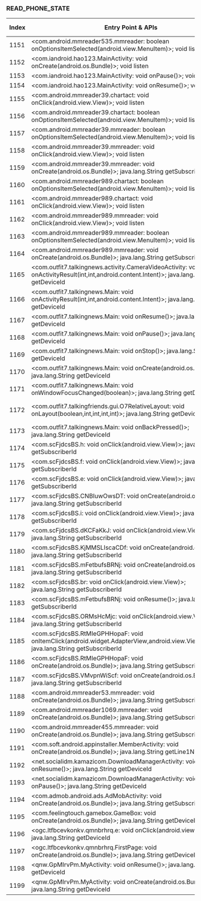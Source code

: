 ### READ_PHONE_STATE
| Index | Entry Point & APIs | Screen shot | Resource id | Label |
| ------------- | ------------- | ------------- |-------------|-------------|
| 1151 | <com.android.mmreader535.mmreader: boolean onOptionsItemSelected(android.view.MenuItem)>; void listen | ![](D:\COSMOS\output\py\Drebin\VirusShare_Android_20130506\VirusShare_28ec3d6e0847fce6137e44677ad7e464\com.android.mmreader535.mmreader.png) |  | |
| 1152 | <com.iandroid.hao123.MainActivity: void onCreate(android.os.Bundle)>; void listen | ![](D:\COSMOS\output\py\Drebin\VirusShare_Android_20130506\VirusShare_28f5cc04007f11595b1936b96c147521\com.iandroid.hao123.MainActivity.png) |  | |
| 1153 | <com.iandroid.hao123.MainActivity: void onPause()>; void listen | ![](D:\COSMOS\output\py\Drebin\VirusShare_Android_20130506\VirusShare_28f5cc04007f11595b1936b96c147521\com.iandroid.hao123.MainActivity.png) |  | |
| 1154 | <com.iandroid.hao123.MainActivity: void onResume()>; void listen | ![](D:\COSMOS\output\py\Drebin\VirusShare_Android_20130506\VirusShare_28f5cc04007f11595b1936b96c147521\com.iandroid.hao123.MainActivity.png) |  | |
| 1155 | <com.android.mmreader39.chartact: void onClick(android.view.View)>; void listen | ![](D:\COSMOS\output\py\Drebin\VirusShare_Android_20130506\VirusShare_2920fb72da54afa593895947afd1af45\com.android.mmreader39.chartact.png) |  | |
| 1156 | <com.android.mmreader39.chartact: boolean onOptionsItemSelected(android.view.MenuItem)>; void listen | ![](D:\COSMOS\output\py\Drebin\VirusShare_Android_20130506\VirusShare_2920fb72da54afa593895947afd1af45\com.android.mmreader39.chartact.png) |  | |
| 1157 | <com.android.mmreader39.mmreader: boolean onOptionsItemSelected(android.view.MenuItem)>; void listen | ![](D:\COSMOS\output\py\Drebin\VirusShare_Android_20130506\VirusShare_2920fb72da54afa593895947afd1af45\com.android.mmreader39.mmreader.png) |  | |
| 1158 | <com.android.mmreader39.mmreader: void onClick(android.view.View)>; void listen | ![](D:\COSMOS\output\py\Drebin\VirusShare_Android_20130506\VirusShare_2920fb72da54afa593895947afd1af45\com.android.mmreader39.mmreader.png) |  | |
| 1159 | <com.android.mmreader39.mmreader: void onCreate(android.os.Bundle)>; java.lang.String getSubscriberId | ![](D:\COSMOS\output\py\Drebin\VirusShare_Android_20130506\VirusShare_2920fb72da54afa593895947afd1af45\com.android.mmreader39.mmreader.png) |  | |
| 1160 | <com.android.mmreader989.chartact: boolean onOptionsItemSelected(android.view.MenuItem)>; void listen | ![](D:\COSMOS\output\py\Drebin\VirusShare_Android_20130506\VirusShare_294dc79805dbea26ecc10f42d727f77f\com.android.mmreader989.chartact.png) |  | |
| 1161 | <com.android.mmreader989.chartact: void onClick(android.view.View)>; void listen | ![](D:\COSMOS\output\py\Drebin\VirusShare_Android_20130506\VirusShare_294dc79805dbea26ecc10f42d727f77f\com.android.mmreader989.chartact.png) |  | |
| 1162 | <com.android.mmreader989.mmreader: void onClick(android.view.View)>; void listen | ![](D:\COSMOS\output\py\Drebin\VirusShare_Android_20130506\VirusShare_294dc79805dbea26ecc10f42d727f77f\com.android.mmreader989.mmreader.png) |  | |
| 1163 | <com.android.mmreader989.mmreader: boolean onOptionsItemSelected(android.view.MenuItem)>; void listen | ![](D:\COSMOS\output\py\Drebin\VirusShare_Android_20130506\VirusShare_294dc79805dbea26ecc10f42d727f77f\com.android.mmreader989.mmreader.png) |  | |
| 1164 | <com.android.mmreader989.mmreader: void onCreate(android.os.Bundle)>; java.lang.String getSubscriberId | ![](D:\COSMOS\output\py\Drebin\VirusShare_Android_20130506\VirusShare_294dc79805dbea26ecc10f42d727f77f\com.android.mmreader989.mmreader.png) |  | |
| 1165 | <com.outfit7.talkingnews.activity.CameraVideoActivity: void onActivityResult(int,int,android.content.Intent)>; java.lang.String getDeviceId | ![](D:\COSMOS\output\py\Drebin\VirusShare_Android_20130506\VirusShare_7d30befee583f1492e04dee803244afd\com.outfit7.talkingnews.activity.CameraVideoActivity.png) |  | |
| 1166 | <com.outfit7.talkingnews.Main: void onActivityResult(int,int,android.content.Intent)>; java.lang.String getDeviceId | ![](D:\COSMOS\output\py\Drebin\VirusShare_Android_20130506\VirusShare_7d30befee583f1492e04dee803244afd\com.outfit7.talkingnews.Main.png) |  | |
| 1167 | <com.outfit7.talkingnews.Main: void onResume()>; java.lang.String getDeviceId | ![](D:\COSMOS\output\py\Drebin\VirusShare_Android_20130506\VirusShare_7d30befee583f1492e04dee803244afd\com.outfit7.talkingnews.Main.png) |  | |
| 1168 | <com.outfit7.talkingnews.Main: void onPause()>; java.lang.String getDeviceId | ![](D:\COSMOS\output\py\Drebin\VirusShare_Android_20130506\VirusShare_7d30befee583f1492e04dee803244afd\com.outfit7.talkingnews.Main.png) |  | |
| 1169 | <com.outfit7.talkingnews.Main: void onStop()>; java.lang.String getDeviceId | ![](D:\COSMOS\output\py\Drebin\VirusShare_Android_20130506\VirusShare_7d30befee583f1492e04dee803244afd\com.outfit7.talkingnews.Main.png) |  | |
| 1170 | <com.outfit7.talkingnews.Main: void onCreate(android.os.Bundle)>; java.lang.String getDeviceId | ![](D:\COSMOS\output\py\Drebin\VirusShare_Android_20130506\VirusShare_7d30befee583f1492e04dee803244afd\com.outfit7.talkingnews.Main.png) |  | |
| 1171 | <com.outfit7.talkingnews.Main: void onWindowFocusChanged(boolean)>; java.lang.String getDeviceId | ![](D:\COSMOS\output\py\Drebin\VirusShare_Android_20130506\VirusShare_7d30befee583f1492e04dee803244afd\com.outfit7.talkingnews.Main.png) |  | |
| 1172 | <com.outfit7.talkingfriends.gui.O7RelativeLayout: void onLayout(boolean,int,int,int,int)>; java.lang.String getDeviceId | ![](D:\COSMOS\output\py\Drebin\VirusShare_Android_20130506\VirusShare_7d30befee583f1492e04dee803244afd\com.outfit7.talkingnews.Main.png) | {'2131361798': <sensitive_component.SensitiveComponent.SensitiveView object at 0x000001C6AD0019B0>} | |
| 1173 | <com.outfit7.talkingnews.Main: void onBackPressed()>; java.lang.String getDeviceId | ![](D:\COSMOS\output\py\Drebin\VirusShare_Android_20130506\VirusShare_7d30befee583f1492e04dee803244afd\com.outfit7.talkingnews.Main.png) |  | |
| 1174 | <com.scFjdcsBS.h: void onClick(android.view.View)>; java.lang.String getSubscriberId | ![](D:\COSMOS\output\py\Drebin\VirusShare_Android_20130506\VirusShare_296aadffe81a23d636c581ea6062c146\com.scFjdcsBS.CNBIuwOwsDT.png) |  | |
| 1175 | <com.scFjdcsBS.f: void onClick(android.view.View)>; java.lang.String getSubscriberId | ![](D:\COSMOS\output\py\Drebin\VirusShare_Android_20130506\VirusShare_296aadffe81a23d636c581ea6062c146\com.scFjdcsBS.CNBIuwOwsDT.png) |  | |
| 1176 | <com.scFjdcsBS.e: void onClick(android.view.View)>; java.lang.String getSubscriberId | ![](D:\COSMOS\output\py\Drebin\VirusShare_Android_20130506\VirusShare_296aadffe81a23d636c581ea6062c146\com.scFjdcsBS.CNBIuwOwsDT.png) |  | |
| 1177 | <com.scFjdcsBS.CNBIuwOwsDT: void onCreate(android.os.Bundle)>; java.lang.String getSubscriberId | ![](D:\COSMOS\output\py\Drebin\VirusShare_Android_20130506\VirusShare_296aadffe81a23d636c581ea6062c146\com.scFjdcsBS.CNBIuwOwsDT.png) |  | |
| 1178 | <com.scFjdcsBS.i: void onClick(android.view.View)>; java.lang.String getSubscriberId | ![](D:\COSMOS\output\py\Drebin\VirusShare_Android_20130506\VirusShare_296aadffe81a23d636c581ea6062c146\com.scFjdcsBS.CNBIuwOwsDT.png) |  | |
| 1179 | <com.scFjdcsBS.dKCFaKkJ: void onClick(android.view.View)>; java.lang.String getSubscriberId | ![](D:\COSMOS\output\py\Drebin\VirusShare_Android_20130506\VirusShare_296aadffe81a23d636c581ea6062c146\com.scFjdcsBS.dKCFaKkJ.png) |  | |
| 1180 | <com.scFjdcsBS.KjMMSLIscaCDf: void onCreate(android.os.Bundle)>; java.lang.String getSubscriberId | ![](D:\COSMOS\output\py\Drebin\VirusShare_Android_20130506\VirusShare_296aadffe81a23d636c581ea6062c146\com.scFjdcsBS.KjMMSLIscaCDf.png) |  | |
| 1181 | <com.scFjdcsBS.mFetbufsBRNj: void onCreate(android.os.Bundle)>; java.lang.String getSubscriberId | ![](D:\COSMOS\output\py\Drebin\VirusShare_Android_20130506\VirusShare_296aadffe81a23d636c581ea6062c146\com.scFjdcsBS.mFetbufsBRNj.png) |  | |
| 1182 | <com.scFjdcsBS.br: void onClick(android.view.View)>; java.lang.String getSubscriberId | ![](D:\COSMOS\output\py\Drebin\VirusShare_Android_20130506\VirusShare_296aadffe81a23d636c581ea6062c146\com.scFjdcsBS.mFetbufsBRNj.png) |  | |
| 1183 | <com.scFjdcsBS.mFetbufsBRNj: void onResume()>; java.lang.String getSubscriberId | ![](D:\COSMOS\output\py\Drebin\VirusShare_Android_20130506\VirusShare_296aadffe81a23d636c581ea6062c146\com.scFjdcsBS.mFetbufsBRNj.png) |  | |
| 1184 | <com.scFjdcsBS.ORMsHcMjc: void onClick(android.view.View)>; java.lang.String getSubscriberId | ![](D:\COSMOS\output\py\Drebin\VirusShare_Android_20130506\VirusShare_296aadffe81a23d636c581ea6062c146\com.scFjdcsBS.ORMsHcMjc.png) |  | |
| 1185 | <com.scFjdcsBS.RtMIeGPHHopaF: void onItemClick(android.widget.AdapterView,android.view.View,int,long)>; java.lang.String getSubscriberId | ![](D:\COSMOS\output\py\Drebin\VirusShare_Android_20130506\VirusShare_296aadffe81a23d636c581ea6062c146\com.scFjdcsBS.RtMIeGPHHopaF.png) |  | |
| 1186 | <com.scFjdcsBS.RtMIeGPHHopaF: void onCreate(android.os.Bundle)>; java.lang.String getSubscriberId | ![](D:\COSMOS\output\py\Drebin\VirusShare_Android_20130506\VirusShare_296aadffe81a23d636c581ea6062c146\com.scFjdcsBS.RtMIeGPHHopaF.png) |  | |
| 1187 | <com.scFjdcsBS.VMvpnWiScf: void onCreate(android.os.Bundle)>; java.lang.String getSubscriberId | ![](D:\COSMOS\output\py\Drebin\VirusShare_Android_20130506\VirusShare_296aadffe81a23d636c581ea6062c146\com.scFjdcsBS.VMvpnWiScf.png) |  | |
| 1188 | <com.android.mmreader53.mmreader: void onCreate(android.os.Bundle)>; java.lang.String getSubscriberId | ![](D:\COSMOS\output\py\Drebin\VirusShare_Android_20130506\VirusShare_297a9c5ab1c007312b3f34d9296cdda6\com.android.mmreader53.mmreader.png) |  | |
| 1189 | <com.android.mmreader1069.mmreader: void onCreate(android.os.Bundle)>; java.lang.String getSubscriberId | ![](D:\COSMOS\output\py\Drebin\VirusShare_Android_20130506\VirusShare_297b5fbc5d8859c75f851bd62011a2a8\com.android.mmreader1069.mmreader.png) |  | |
| 1190 | <com.android.mmreader455.mmreader: void onCreate(android.os.Bundle)>; java.lang.String getSubscriberId | ![](D:\COSMOS\output\py\Drebin\VirusShare_Android_20130506\VirusShare_2997262a46ecdd05987958bb7bdc2120\com.android.mmreader455.mmreader.png) |  | |
| 1191 | <com.soft.android.appinstaller.MemberActivity: void onCreate(android.os.Bundle)>; java.lang.String getLine1Number | ![](D:\COSMOS\output\py\Drebin\VirusShare_Android_20130506\VirusShare_fe355f79d1b1c5cd1749ec57fbc1933a\com.soft.android.appinstaller.MemberActivity.png) |  | |
| 1192 | <net.socialidm.kamazicom.DownloadManagerActivity: void onResume()>; java.lang.String getDeviceId | ![](D:\COSMOS\output\py\Drebin\VirusShare_Android_20130506\VirusShare_2f5e5637e97e5e8769e27ce55aafdcda\net.socialidm.kamazicom.DownloadManagerActivity.png) |  | |
| 1193 | <net.socialidm.kamazicom.DownloadManagerActivity: void onPause()>; java.lang.String getDeviceId | ![](D:\COSMOS\output\py\Drebin\VirusShare_Android_20130506\VirusShare_2f5e5637e97e5e8769e27ce55aafdcda\net.socialidm.kamazicom.DownloadManagerActivity.png) |  | |
| 1194 | <com.admob.android.ads.AdMobActivity: void onCreate(android.os.Bundle)>; java.lang.String getSubscriberId | ![](D:\COSMOS\output\py\Drebin\VirusShare_Android_20130506\VirusShare_fbe81c87d3c9de477b22464a4d00be0c\com.admob.android.ads.AdMobActivity.png) |  | |
| 1195 | <com.feelingtouch.gamebox.GameBox: void onCreate(android.os.Bundle)>; java.lang.String getDeviceId | ![](D:\COSMOS\output\py\Drebin\VirusShare_Android_20130506\VirusShare_2ab9b9b4fa58a427279d462eef3bde83\com.feelingtouch.gamebox.GameBox.png) |  | |
| 1196 | <ogc.ltfbcevkonkv.qmnbrhrq.e: void onClick(android.view.View)>; java.lang.String getDeviceId | ![](D:\COSMOS\output\py\Drebin\VirusShare_Android_20130506\VirusShare_2ab9b9b4fa58a427279d462eef3bde83\ogc.ltfbcevkonkv.qmnbrhrq.FirstPage.png) |  | |
| 1197 | <ogc.ltfbcevkonkv.qmnbrhrq.FirstPage: void onCreate(android.os.Bundle)>; java.lang.String getDeviceId | ![](D:\COSMOS\output\py\Drebin\VirusShare_Android_20130506\VirusShare_2ab9b9b4fa58a427279d462eef3bde83\ogc.ltfbcevkonkv.qmnbrhrq.FirstPage.png) |  | |
| 1198 | <qnw.GpMIrvPm.MyActivity: void onResume()>; java.lang.String getDeviceId | ![](D:\COSMOS\output\py\Drebin\VirusShare_Android_20130506\VirusShare_2ab9b9b4fa58a427279d462eef3bde83\qnw.GpMIrvPm.MyActivity.png) |  | |
| 1199 | <qnw.GpMIrvPm.MyActivity: void onCreate(android.os.Bundle)>; java.lang.String getDeviceId | ![](D:\COSMOS\output\py\Drebin\VirusShare_Android_20130506\VirusShare_2ab9b9b4fa58a427279d462eef3bde83\qnw.GpMIrvPm.MyActivity.png) |  | |
